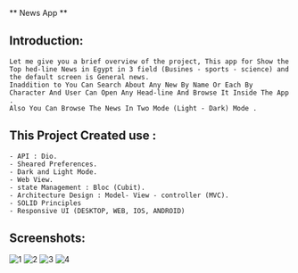 ** News App  **

## Introduction:

    Let me give you a brief overview of the project, This app for Show the Top hed-line News in Egypt in 3 field (Busines - sports - science) and the default screen is General news.
    Inaddition to You Can Search About Any New By Name Or Each By Character And User Can Open Any Head-line And Browse It Inside The App .
    Also You Can Browse The News In Two Mode (Light - Dark) Mode .


## This Project Created use :
    - API : Dio.
    - Sheared Preferences.
    - Dark and Light Mode.
    - Web View.
    - state Management : Bloc (Cubit).
    - Architecture Design : Model- View - controller (MVC).
    - SOLID Principles
    - Responsive UI (DESKTOP, WEB, IOS, ANDROID)

## Screenshots:

![1](screenshoot/IMG_20220417_023427.jpg)
![2](screenshoot/IMG_20220417_023452.jpg)
![3](screenshoot/IMG_20220417_023508.jpg)
![4](screenshoot/1.png)
